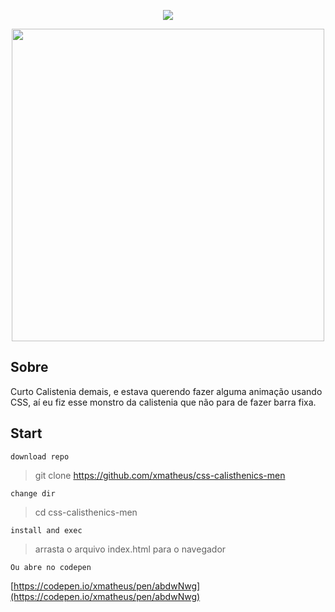 
 
<p align="center">
<img src="https://img.shields.io/github/license/xmatheus/css-calistenichs-men?style=for-the-badge">
</p>
<p align="center">
  <img width="500px"
 src="https://user-images.githubusercontent.com/34286800/85635238-631f0080-b64b-11ea-82c0-5ac0783e22de.gif">
</p>


## Sobre

Curto Calistenia demais, e estava querendo fazer alguma animação usando CSS, aí eu fiz esse monstro da calistenia que não para de fazer barra fixa.


## Start

`download repo`
> git clone https://github.com/xmatheus/css-calisthenics-men
> 
`change dir`
> cd css-calisthenics-men

`install and exec`
> arrasta o arquivo index.html para o navegador

`Ou abre no codepen`


[https://codepen.io/xmatheus/pen/abdwNwg](https://codepen.io/xmatheus/pen/abdwNwg)
